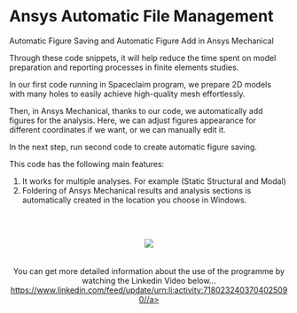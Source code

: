 # Ansys Automatic File Management

Automatic Figure Saving and Automatic Figure Add in Ansys Mechanical

Through these code snippets, it will help reduce the time spent on model preparation and reporting processes in finite elements studies.

In our first code running in Spaceclaim program, we prepare 2D models with many holes to easily achieve high-quality mesh effortlessly.

Then, in Ansys Mechanical, thanks to our code, we automatically add figures for the analysis. Here, we can adjust figures appearance for different coordinates if we want, or we can manually edit it.

In the next step, run second code to create automatic figure saving.

This code has the following main features:

1. It works for multiple analyses. For example (Static Structural and Modal)
2. Foldering of Ansys Mechanical results and analysis sections is automatically created in the location you choose in Windows.

<br><br>

<div align="center">
  <img src="https://github.com/KrmKaplann/AnsysAutomaticFileManagement/assets/172985380/da9b0e8f-2529-42c6-9274-54db0d8b205d">
</div>

<div align="center">
  <br><br>
  You can get more detailed information about the use of the programme by watching the Linkedin Video below...
  <a href="https://www.linkedin.com/feed/update/urn:li:activity:7180232403704025090/">https://www.linkedin.com/feed/update/urn:li:activity:7180232403704025090//a>
</div>

